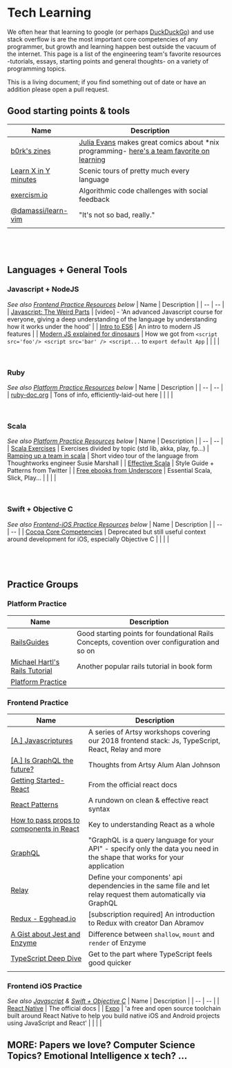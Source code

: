 # Tech Learning
We often hear that learning to google (or perhaps [DuckDuckGo](www.duckduckgo.com)) and use stack overflow is are the most important core competencies of any programmer, but growth and learning happen best outside the vacuum of the internet. This page is a list of the engineering team's favorite resources -tutorials, essays, starting points and general thoughts- on a variety of programming topics. 

This is a living document; if you find something out of date or have an addition please open a pull request.

## Good starting points & tools

| Name | Description |
| -- | -- |
| [b0rk's zines](https://jvns.ca/zines) | [Julia Evans](https://www.twitter.com/b0rk) makes great comics about *nix programming- [here's a team favorite on learning](https://jvns.ca/wizard-zine.pdf) |
| [Learn X in Y minutes](https://learnxinyminutes.com/) | Scenic tours of pretty much every language |
| [exercism.io](https://www.exercism.io) | Algorithmic code challenges with social feedback |
| [@damassi/learn-vim](https://github.com/damassi/learn-vim) | "It's not so bad, really." |
| []() |  |

&nbsp;
-----
## Languages + General Tools

### Javascript + NodeJS
*See also [Frontend Practice Resources](#frontend-practice) below*
| Name | Description |
| -- | -- |
| [Javascript: The Weird Parts](https://www.notion.so/artsy/Useful-Resources-f95a0a6cf82040a0bcc50fcd13523e6f#744b360a60694e21b8b6170c50cab55c) | [video] - 'An advanced Javascript course for everyone, giving a deep understanding of the language by understanding how it works under the hood' |
| [Intro to ES6](https://medium.com/sons-of-javascript/javascript-an-introduction-to-es6-1819d0d89a0f) | An intro to modern JS features |
| [Modern JS explained for dinosaurs](https://medium.com/the-node-js-collection/modern-javascript-explained-for-dinosaurs-f695e9747b70) | How we got from `<script src='foo'/> <script src='bar' /> <script...` to `export default App` |
| []() |  |

&nbsp;
### Ruby
*See also [Platform Practice Resources](#platform-practice) below*
| Name | Description |
| -- | -- |
| [ruby-doc.org](https://ruby-doc.org/core-2.5.1/) | Tons of info, efficiently-laid-out here |
| []() |  |

<!--
&nbsp;
### Elixir
*See also [Platform Practice Resources](#platform-practice) below*
| Name | Description |
| -- | -- |
| []() |  |
-->

&nbsp;
### Scala
*See also [Platform Practice Resources](#platform-practice) below*
| Name | Description |
| -- | -- |
| [Scala Exercises](https://www.scala-exercises.org/) | Exercises divided by topic (std lib, akka, play, fp...) |
[Ramping up a team in scala](https://www.thoughtworks.com/talks/scala-the-good-parts-how-to-ramp-up-a-team-in-scala) | Short video tour of the language from Thoughtworks engineer Susie Marshall |
| [Effective Scala](https://twitter.github.io/effectivescala/) | Style Guide + Patterns from Twitter |
| [Free ebooks from Underscore](https://underscore.io/training/) | Essential Scala, Slick, Play... |
| []() |  |

&nbsp;
### Swift + Objective C
*See also [Frontend-iOS Practice Resources](#frontend-ios-practice) below*
| Name | Description |
| -- | -- |
| [Cocoa Core Competencies](https://developer.apple.com/library/archive/documentation/General/Conceptual/DevPedia-CocoaCore/Cocoa.html) | Deprecated but still useful context around development for iOS, especially Objective C |
| []() |  |

&nbsp;
-----
## Practice Groups

### Platform Practice
| Name | Description |
| -- | -- |
| [RailsGuides](https://guides.rubyonrails.org/) | Good starting points for foundational Rails Concepts, covention over configuration and so on |
| [Michael Hartl's Rails Tutorial](https://www.railstutorial.org/book) | Another popular rails tutorial in book form |
| [Platform Practice](/practices/platform.md) |  |


### Frontend Practice
| Name | Description |
| -- | -- |
| [[A.] Javascriptures](https://artsy.github.io/series/javascriptures/) | A series of Artsy workshops covering our 2018 frontend stack: Js, TypeScript, React, Relay and more |
| [[A.] Is GraphQL the future?](https://artsy.github.io/blog/2018/05/08/is-graphql-the-future/) | Thoughts from Artsy Alum Alan Johnson |
| [Getting Started- React](https://reactjs.org/docs/getting-started.html) | From the official react docs |
| [React Patterns](https://reactpatterns.com/) | A rundown on clean & effective react syntax |
| [How to pass props to components in React](https://www.robinwieruch.de/react-pass-props-to-component/) | Key to understanding React as a whole |
| [GraphQL](https://graphql.org/learn/) | "GraphQL is a query language for your API" - specify only the data you need in the shape that works for your application |
| [Relay](https://auth0.com/blog/getting-started-with-relay/) | Define your components' api dependencies in the same file and let relay request them automatically via GraphQL |
| [Redux - Egghead.io](https://egghead.io/lessons/react-redux-the-single-immutable-state-tree) | [subscription required] An introduction to Redux with creator Dan Abramov |
| [A Gist about Jest and Enzyme](https://gist.github.com/fokusferit/e4558d384e4e9cab95d04e5f35d4f913) | Difference between `shallow`, `mount` and `render` of Enzyme |
| [TypeScript Deep Dive](https://basarat.gitbooks.io/typescript/) | Get to the part where TypeScript feels good quicker |
| []() |  |

### Frontend iOS Practice
*See also [Javascript](#javascript-+-nodejs) & [Swift + Objective C](#swift-+-objective-c)*
| Name | Description |
| -- | -- |
| [React Native](https://facebook.github.io/react-native/) | The official docs |
| [Expo](https://expo.io/) | 'a free and open source toolchain built around React Native to help you build native iOS and Android projects using JavaScript and React' |
| []() |  |

## MORE: Papers we love? Computer Science Topics? Emotional Intelligence x tech? ...


